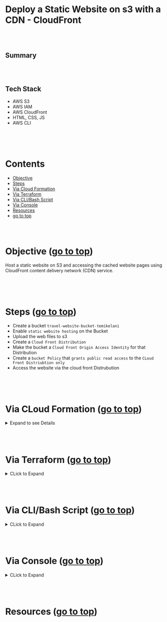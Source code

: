 # Deploy a Static Website on s3 with a CDN - CloudFront <a id ='top'></a>

<br>
<br>

## Summary

<br>
<br>

## Tech Stack

- AWS S3
- AWS IAM
- AWS CloudFront
- HTML, CSS, JS
- AWS CLI

<br>
<br>
<br>

# Contents

- [Objective](#obj)
- [Steps](#steps)
- [Via Cloud Formation](#0)
- [Via Terraform](#1)
- [Via CLI/Bash Script](#2)
- [Via Console](#3)
- [Resources](#res)
- [go to top](#top)

<br>
<br>

# Objective <a id='obj'></a> ([go to top](#top))

Host a static website on S3 and accessing the cached website pages using CloudFront content delivery network (CDN) service.

<br>
<br>
<br>

# Steps <a id='steps'></a> ([go to top](#top))

- Create a bucket `travel-website-bucket-temikelani`
- Enable `static website hosting` on the Bucket
- Upload the web files to s3
- Create a `Cloud Front Distribution`
- Make the bucket a `Cloud Front Origin Access Identity` for that Distribution
- Create a `bucket Policy` that `grants public read access` to the `CLoud Front Distriubtion only`
- Access the website via the cloud front Distrubution

<br>
<br>
<br>

# Via CLoud Formation <a id='0'></a> ([go to top](#top))

<details>
<summary> Expand to see Details </summary>

- Make sure you are in the root directory of this repo `s3-cFront-static-website`
- Run `aws configure` to set up your CLI
- Deploy the [CloudFormation template](./cloudformation/template.yaml) to AWS and save the outputs asn env variables

  - [`create-stack`](https://awscli.amazonaws.com/v2/documentation/api/latest/reference/cloudformation/create-stack.html)

  ```
  export STACK_NAME=travel-website
  ```

  ```
  aws cloudformation create-stack \
  --stack-name $STACK_NAME \
  --template-body file://cloudformation/template.yaml
  ```

- Describe the stack to get the outputs (Bucket name and url, CDN ID and domain name )

  - [`describe-stacks`](https://awscli.amazonaws.com/v2/documentation/api/latest/reference/cloudformation/describe-stacks.html)

  ```
  aws cloudformation describe-stacks --stack-name $STACK_NAME
  ```

  ```
  aws cloudformation describe-stacks --stack-name $STACK_NAME --query "Stacks[].Outputs"
  ```

  ```
  export BUCKET_NAME=$(aws cloudformation describe-stacks --stack-name $STACK_NAME --query "Stacks[*].Outputs[0].OutputValue" --output text)
  ```

  ```
  export CDN_ID=$(aws cloudformation describe-stacks --stack-name $STACK_NAME --query "Stacks[*].Outputs[1].OutputValue" --output text)
  ```

  ```
  export BUCKET_URL=$(aws cloudformation describe-stacks --stack-name $STACK_NAME --query "Stacks[*].Outputs[2].OutputValue" --output text)
  ```

  ```
  export CDN_DOMAIN=$(aws cloudformation describe-stacks --stack-name $STACK_NAME --query "Stacks[*].Outputs[3].OutputValue" --output text)
  ```

- Upload Files to the bucket

  - [`cp`](https://awscli.amazonaws.com/v2/documentation/api/latest/reference/s3/cp.html)

  ```
  aws s3 cp ./web-files s3://$BUCKET_NAME/ --recursive
  ```

- Access the site via the CloudFront Domain Name.

  ```
  curl $CDN_DOMAIN
  ```

  ```bash
  #on mac
  open "http://$CDN_DOMAIN"
  #on linux
  xdg-open "http://$CDN_DOMAIN"
  ```

- Clean Up & Delete All Resources

  - [Empty S3 Bucket](https://docs.aws.amazon.com/AmazonS3/latest/userguide/empty-bucket.html)
  - [`delete-stack`](https://awscli.amazonaws.com/v2/documentation/api/latest/reference/cloudformation/delete-stack.html)

  ```bash
  #empty s3 bucket
  aws s3 rm s3://$BUCKET_NAME --recursive
  ```

  ```
  aws cloudformation delete-stack --stack-name $STACK_NAME
  ```

</details>

<br>
<br>
<br>

# Via Terraform <a id='1'></a> ([go to top](#top))

<details>
<summary> CLick to Expand</summary>
Coming Soon
</details>

<br>
<br>
<br>

# Via CLI/Bash Script<a id='2'></a> ([go to top](#top))

<details>
<summary> CLick to Expand</summary>
Coming Soon
</details>

<br>
<br>
<br>

# Via Console <a id='3'></a> ([go to top](#top))

<details>
<summary> CLick to Expand</summary>
Coming Soon
</details>

<br>
<br>
<br>

# Resources <a id='res'></a> ([go to top](#top))

<br>
<br>
<br>
